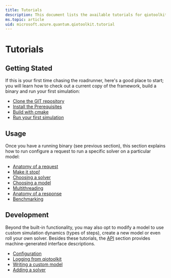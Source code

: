 ```yaml
---
title: Tutorials
description: This document lists the available tutorials for qiotoolkit.
ms.topic: article
uid: microsoft.azure.quantum.qiotoolkit.tutorial
---
```


Tutorials
=========


Getting Stated
--------------

If this is your first time chasing the roadrunner, here's a good
place to start; you will learn how to check out a current copy
of the framework, build a binary and run your first simulation:

 * [Clone the GIT repository](setup/git.md)
 * [Install the Prerequisites](setup/prerequisites.md)
 * [Build with cmake](setup/cmake.md)
 * [Run your first simulation](setup/run.md)

Usage
---------

Once you have a running binary (see previous section), this section
explains how to run configure a request to run a specific solver on
a particular model:

 * [Anatomy of a request](usage/request.md)
 * [Make it stop!](usage/limits.md)
 * [Choosing a solver](usage/solvers.md)
 * [Choosing a model](usage/models.md)
 * [Multithreading](usage/multithread.md)
 * [Anatomy of a response](usage/response.md)
 * [Benchmarking](usage/benchmark.md)

Development
-----------

Beyond the built-in functionality, you may also opt to modify a model to use
custom simulation dynamics (types of steps), create a new model or even roll
your own solver. Besides these tutorials, the [API](../api/index.md)
section provides machine-generated interface descriptions.

* [Configuration](dev/configuration.md)
* [Logging from qiotoolkit](dev/logging.md)
* [Writing a custom model](dev/model.md)
* [Adding a solver](dev/solver.md)

